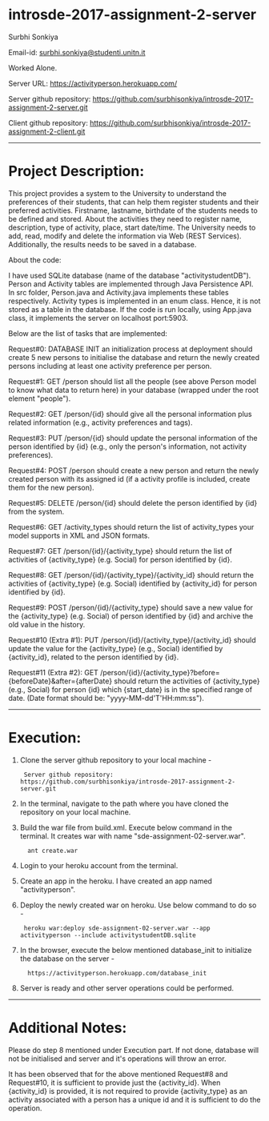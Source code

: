 # introsde-2017-assignment-2-server

Surbhi Sonkiya

Email-id: surbhi.sonkiya@studenti.unitn.it

Worked Alone.

Server URL: https://activityperson.herokuapp.com/

Server github repository: https://github.com/surbhisonkiya/introsde-2017-assignment-2-server.git

Client github repository: https://github.com/surbhisonkiya/introsde-2017-assignment-2-client.git

*********************************************************************************************************************************

# Project Description: 

This project provides a system to the University to understand the preferences of their students, that can help them register students and their preferred activities. Firstname, lastname, birthdate of the students needs to be defined and stored. About the activities they need to register name, description, type of activity, place, start date/time. The University needs to add, read, modify and delete the information via Web (REST Services). Additionally, the results needs to be saved in a database.

About the code:

I have used SQLite database (name of the database "activitystudentDB"). Person and Activity tables are implemented through Java Persistence API. In src folder, Person.java and Activity.java implements these tables respectively. Activity types is implemented in an enum class. Hence, it is not stored as a table in the database. If the code is run locally, using App.java class, it implements the server on localhost port:5903.

Below are the list of tasks that are implemented:

Request#0: DATABASE INIT an initialization process at deployment should create 5 new persons to initialise the database and return the newly created persons including at least one activity preference per person.

Request#1: GET /person should list all the people (see above Person model to know what data to return here) in your database (wrapped under the root element "people").

Request#2: GET /person/{id} should give all the personal information plus related information (e.g., activity preferences and tags).

Request#3: PUT /person/{id} should update the personal information of the person identified by {id} (e.g., only the person's information, not activity preferences).

Request#4: POST /person should create a new person and return the newly created person with its assigned id (if a activity profile is included, create them for the new person).

Request#5: DELETE /person/{id} should delete the person identified by {id} from the system.

Request#6: GET /activity_types should return the list of activity_types your model supports in XML and JSON formats.

Request#7: GET /person/{id}/{activity_type} should return the list of activities of {activity_type} (e.g. Social) for person identified by {id}.

Request#8: GET /person/{id}/{activity_type}/{activity_id} should return the activities of {activity_type} (e.g. Social) identified by {activity_id} for person identified by {id}.

Request#9: POST /person/{id}/{activity_type} should save a new value for the {activity_type} (e.g. Social) of person identified by {id} and archive the old value in the history.
        
Request#10 (Extra #1): PUT /person/{id}/{activity_type}/{activity_id} should update the value for the {activity_type} (e.g., Social) identified by {activity_id}, related to the person identified by {id}.

Request#11 (Extra #2): GET /person/{id}/{activity_type}?before={beforeDate}&after={afterDate} should return the activities of {activity_type} (e.g., Social) for person {id} which {start_date} is in the specified range of date. (Date format should be: "yyyy-MM-dd'T'HH:mm:ss").

*********************************************************************************************************************************

# Execution: 

1) Clone the server github repository to your local machine -

        Server github repository: https://github.com/surbhisonkiya/introsde-2017-assignment-2-server.git

2) In the terminal, navigate to the path where you have cloned the repository on your local machine. 
3) Build the war file from build.xml. Execute below command in the terminal. It creates war with name "sde-assignment-02-server.war".

         ant create.war
         
5) Login to your heroku account from the terminal.
6) Create an app in the heroku. I have created an app named "activityperson".
7) Deploy the newly created war on heroku. Use below command to do so -

        heroku war:deploy sde-assignment-02-server.war --app activityperson --include activitystudentDB.sqlite

8) In the browser, execute the below mentioned database_init to initialize the database on the server -
     
         https://activityperson.herokuapp.com/database_init


9) Server is ready and other server operations could be performed.

*********************************************************************************************************************************

# Additional Notes: 

Please do step 8 mentioned under Execution part. If not done, database will not be initialised and server and it's operations will throw an error.

It has been observed that for the above mentioned Request#8 and Request#10, it is sufficient to provide just the {activity_id}. When {activity_id} is provided, it is not required to provide {activity_type} as an activity associated with a person has a unique id and it is sufficient to do the operation.


